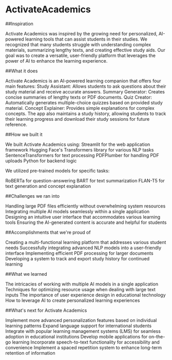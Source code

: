 # ActivateAcademics
##Inspiration

Activate Academics was inspired by the growing need for personalized, AI-powered learning tools that can assist students in their studies. We recognized that many students struggle with understanding complex materials, summarizing lengthy texts, and creating effective study aids. Our goal was to create a versatile, user-friendly platform that leverages the power of AI to enhance the learning experience.

##What it does

Activate Academics is an AI-powered learning companion that offers four main features:
Study Assistant: Allows students to ask questions about their study material and receive accurate answers.
Summary Generator: Creates concise summaries of lengthy texts or PDF documents.
Quiz Creator: Automatically generates multiple-choice quizzes based on provided study material.
Concept Explainer: Provides simple explanations for complex concepts.
The app also maintains a study history, allowing students to track their learning progress and download their study sessions for future reference.

##How we built it

We built Activate Academics using:
Streamlit for the web application framework
Hugging Face's Transformers library for various NLP tasks
SentenceTransformers for text processing
PDFPlumber for handling PDF uploads
Python for backend logic

We utilized pre-trained models for specific tasks:

RoBERTa for question-answering
BART for text summarization
FLAN-T5 for text generation and concept explanation

##Challenges we ran into

Handling large PDF files efficiently without overwhelming system resources
Integrating multiple AI models seamlessly within a single application
Designing an intuitive user interface that accommodates various learning tools
Ensuring the AI-generated content is accurate and helpful for students

##Accomplishments that we're proud of

Creating a multi-functional learning platform that addresses various student needs
Successfully integrating advanced NLP models into a user-friendly interface
Implementing efficient PDF processing for larger documents
Developing a system to track and export study history for continued learning

##What we learned

The intricacies of working with multiple AI models in a single application
Techniques for optimizing resource usage when dealing with large text inputs
The importance of user experience design in educational technology
How to leverage AI to create personalized learning experiences

##What's next for Activate Academics

Implement more advanced personalization features based on individual learning patterns
Expand language support for international students
Integrate with popular learning management systems (LMS) for seamless adoption in educational institutions
Develop mobile applications for on-the-go learning
Incorporate speech-to-text functionality for accessibility and convenience
Implement a spaced repetition system to enhance long-term retention of information

